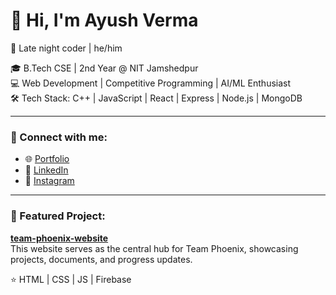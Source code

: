 # 👋 Hi, I'm Ayush Verma

🌙 Late night coder | he/him

🎓 B.Tech CSE | 2nd Year @ NIT Jamshedpur  
💻 Web Development | Competitive Programming | AI/ML Enthusiast  
🛠️ Tech Stack: C++ | JavaScript | React | Express | Node.js | MongoDB

---

### 🔗 Connect with me:
- 🌐 [Portfolio](https://ayushv-nitj.github.io/team-phoenix-website/index.html)  
- 💼 [LinkedIn](https://www.linkedin.com/in/ayush-verma-jsr25)  
- 📸 [Instagram](https://www.instagram.com/av_alanche._/?igsh=cGFkcDJyN3c5dDE5)

---

### 🚀 Featured Project:
**[team-phoenix-website](https://ayushv-nitj.github.io/team-phoenix-website/index.html)**  
This website serves as the central hub for Team Phoenix, showcasing projects, documents, and progress updates.

⭐ HTML | CSS | JS | Firebase
